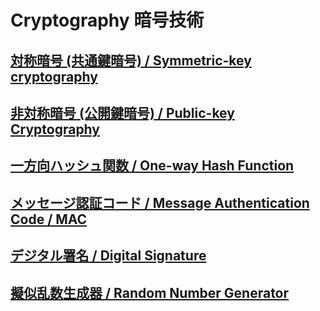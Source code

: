 # Cryptography 暗号技術

## [対称暗号 (共通鍵暗号) / Symmetric-key cryptography](./symmetric-key-cryptography/README.md)

## [非対称暗号 (公開鍵暗号) / Public-key Cryptography](./public-key-cryptography/README.md)

## [一方向ハッシュ関数 / One-way Hash Function](./one-way-hash.md)

## [メッセージ認証コード / Message Authentication Code / MAC](message-authentication-code.md)

## [デジタル署名 / Digital Signature](./signature-algorithm/digital-signature.md)

## [擬似乱数生成器 / Random Number Generator](./random-number-generator.md)
